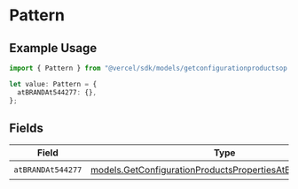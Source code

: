# Pattern

## Example Usage

```typescript
import { Pattern } from "@vercel/sdk/models/getconfigurationproductsop.js";

let value: Pattern = {
  atBRANDAt544277: {},
};
```

## Fields

| Field                                                                                                                      | Type                                                                                                                       | Required                                                                                                                   | Description                                                                                                                |
| -------------------------------------------------------------------------------------------------------------------------- | -------------------------------------------------------------------------------------------------------------------------- | -------------------------------------------------------------------------------------------------------------------------- | -------------------------------------------------------------------------------------------------------------------------- |
| `atBRANDAt544277`                                                                                                          | [models.GetConfigurationProductsPropertiesAtBRANDAt544277](../models/getconfigurationproductspropertiesatbrandat544277.md) | :heavy_check_mark:                                                                                                         | N/A                                                                                                                        |